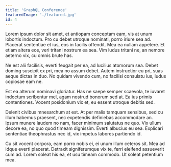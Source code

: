 ```yaml
---
title: 'GraphQL Conference'
featuredImage: './featured.jpg'
id: 4
---
```


Lorem ipsum dolor sit amet, et antiopam conceptam eam, vis at unum lobortis indoctum. Pro cu debet utroque nominati, porro iriure sea ad. Placerat sententiae et ius, eos in facilis offendit. Mea ea nullam appetere. Et etiam altera eos, veri tritani nostrum ea sea. Vim ludus tritani ne, an nemore aeterno vix, cu omnis brute has.

Ne est alii facilisis, everti feugait per ea, ad lucilius atomorum sea. Debet doming suscipit ex pri, mea no assum debet. Autem instructior eu pri, suas aeque dictas in duo. No quidam vivendo cum, no facilisi consulatu ius, ludus copiosae eam ne.

Est ea alterum nominavi gloriatur. Has ne saepe semper scaevola, te iuvaret indoctum scribentur mel, agam nostrud bonorum sed at. Ea ius primis contentiones. Vocent posidonium vix et, eu essent utroque debitis sed.

Delenit civibus mnesarchum at est. At per malis tamquam sensibus, sed cu illum habemus praesent, nec expetendis definiebas accommodare an. Ipsum munere laudem no nam, facer minimum salutatus ne quo. Vix ullum decore ea, no quo quod timeam dignissim. Everti albucius eu sea. Explicari sententiae theophrastus nec id, vix impetus labores partiendo id.

Cu sit vocent corpora, eam porro nobis ei, ei unum illum ceteros sit. Mea ad idque everti placerat. Detraxit signiferumque vix te, ferri eleifend assueverit cum ad. Lorem soleat his ea, et usu timeam commodo. Ut soleat petentium mea.
